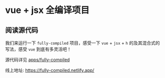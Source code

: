 # vue + jsx 全编译项目

## 阅读源代码

我们来运行一下 `fully-compiled` 项目，感受一下 `vue` + `jsx` + `h` 的及其混合式的写法，感受 `vue` 到底有多灵活吧！

源代码详见 [apps/fully-compiled](https://github.com/sonofmagic/deep-in-vue/tree/main/apps/only-vue-runtime)

线上地址: https://fully-compiled.netlify.app/

